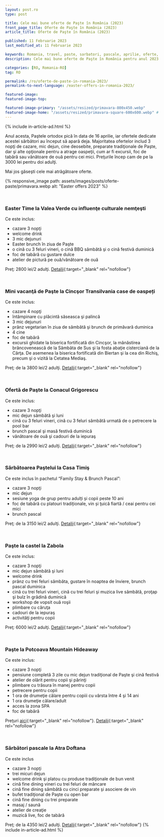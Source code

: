 ```yaml
---
layout: post.ro
type: post

title: Cele mai bune oferte de Paşte în România (2023)
front_page_title: Oferte de Paşte în România (2023)
article_title: Oferte de Paşte în România (2023)

published: 11 Februarie 2023
last_modified_at: 11 Februarie 2023

keywords: Romania, travel, paste, sarbatori, pascale, aprilie, oferte, turistice, turism
description: Cele mai bune oferte de Paşte în România pentru anul 2023.

categories: [RO, Romania-RO]
tag: RO

permalink: /ro/oferte-de-paste-in-romania-2023/
permalink-to-next-language: /easter-offers-in-romania-2023/

featured-image:
featured-image-top:

featured-image-primary: "/assets/resized/primavara-800x450.webp"
featured-image-home: "/assets/resized/primavara-square-600x600.webp" # width - 600
---
```

{% include in-article-ad.html %}

Anul acesta, Paştele ortodox pică în data de 16 aprilie, iar ofertele dedicate acestei sărbători au început să apară deja.
Majoritatea ofertelor includ 3 nopţi de cazare, mic dejun, cine deosebite, preparate tradiţionale de Paşte, dar şi alte opţionale pentru a atrage oaspeţii, cum ar fi excursii, foc de tabără sau vânătoare de ouă pentru cei mici. Preţurile încep cam de pe la 3000 lei pentru doi adulţi.

Mai jos găseşti cele mai atrăgătoare oferte.

{% responsive_image path: assets/images/posts/oferte-paste/primavara.webp alt: "Easter offers 2023" %}

<br />

### Easter Time la Valea Verde cu influenţe culturale nemţeşti

Ce este inclus:
- cazare 3 nopţi 
- welcome drink
- 3 mic dejunuri
- Easter brunch în ziua de Paşte
- o cină cu 3 feluri vineri, o cină BBQ sâmbătă şi o cină festivă duminică
- foc de tabără cu gustare dulce
- atelier de pictură pe ouă/vânătoare de ouă

Preţ: 2800 lei/2 adulţi. [Detalii](https://www.valeaverde.com/oferte/){:target="_blank" rel="nofollow"}

<br />

### Mini vacanţă de Paşte la Cincşor Transilvania case de oaspeți

Ce este inclus:
- cazare 4 nopţi
- întâmpinare cu plăcintă săseasca şi palincă
- 3 mic dejunuri
- prânz vegetarian în ziua de sâmbătă şi brunch de primăvară duminica
- 4 cine 
- foc de tabără
- excursii ghidate la biserica fortificată din Cincşor, la mânăstirea brâncovenească de la Sâmbăta de Sus şi la fosta abaţie cisterciană de la Cârţa. De asemenea la biserica fortificată din Biertan şi la cea din Richiş, precum şi o vizită la Cetatea Mediaş.

Preţ: de la 3800 lei/2 adulţi. [Detalii](https://transilvania-cincsor.ro/en/offers/){:target="_blank" rel="nofollow"}

<br />

### Ofertă de Paşte la Conacul Grigorescu

Ce este inclus:
- cazare 3 nopţi
- mic dejun sâmbătă şi luni
- cină cu 3 feluri vineri, cină cu 3 feluri sâmbătă urmată de o petrecere la pool bar
- brunch pascal şi masă festivă duminică
- vânătoare de ouă şi cadouri de la iepuraş

Preţ: de la 2990 lei/2 adulţi. [Detalii](https://conaculgrigorescu.com/ro/events/oferta-de-paste-14-17-aprilie-2023){:target="_blank" rel="nofollow"}

<br />
 
### Sărbătoarea Paştelui la Casa Timiş

Ce este inclus în pachetul “Family Stay & Brunch Pascal”:
- cazare 3 nopţi
- mic dejun
- sesiune yoga de grup pentru adulți și copii peste 10 ani
- foc de tabără cu platouri tradiționale, vin și ţuică fiartă / ceai pentru cei mici
- brunch pascal

Preţ: de la 3150 lei/2 adulţi. [Detalii](https://casatimis.ro/oferte/){:target="_blank" rel="nofollow"}

<br />

### Paşte la castel la Zabola

Ce este inclus:
- cazare 3 nopţi
- mic dejun sâmbătă şi luni
- welcome drink
- prânz cu trei feluri sâmbăta, gustare în noaptea de înviere, brunch pascal duminica
- cină cu trei feluri vineri, cină cu trei feluri şi muzica live sâmbătă, proţap şi bulz în grădină duminică
- workshop de vopsit ouă roşii
- plimbare cu căruţa
- cadouri de la iepuraş
- activităţi pentru copii

Preţ: 6000 lei/2 adulţi. [Detalii](https://www.zabola.com/articles/special-offers){:target="_blank" rel="nofollow"}

<br />

### Paşte la Potcoava Mountain Hideaway

Ce este inclus:
- cazare 3 nopţi
- pensiune completă 3 zile cu mic dejun tradiţional de Paşte şi cină festivă
- atelier de olărit pentru copii şi părinţi
- plimbare cu trăsura în manej pentru copii
- petrecere pentru copii
- 1 ora de drumeţie călare pentru copiii cu vârsta între 4 şi 14 ani
- 1 ora drumeţie călare/adult
- acces la zona SPA
- foc de tabără

Preţuri [aici](https://potcoava-mountain.pynbooking.direct/offers/?checkin=2023-04-14&checkout=2023-04-17){:target="_blank" rel="nofollow"}. [Detalii](https://www.potcoava.ro/pachete-tematice/){:target="_blank" rel="nofollow"}

<br />
 
### Sărbători pascale la Atra Doftana

Ce este inclus
- cazare 3 nopţi
- trei micuri dejun
- welcome drink şi platou cu produse tradiţionale de bun venit
- cină fine dining vineri cu trei feluri de mâncare
- cină fine dining sâmbătă cu cinci preparate şi asociere de vin
- bufet tradiţional de Paşte cu open bar
- cină fine dining cu trei preparate
- masaj / saună
- atelier de creaţie
- muzică live, foc de tabără

Preţ: de la 4350 lei/2 adulţi. [Detalii](https://www.atradoftana.ro/oferte-de-vacanta-valea-doftanei/){:target="_blank" rel="nofollow"}
{% include in-article-ad.html %}